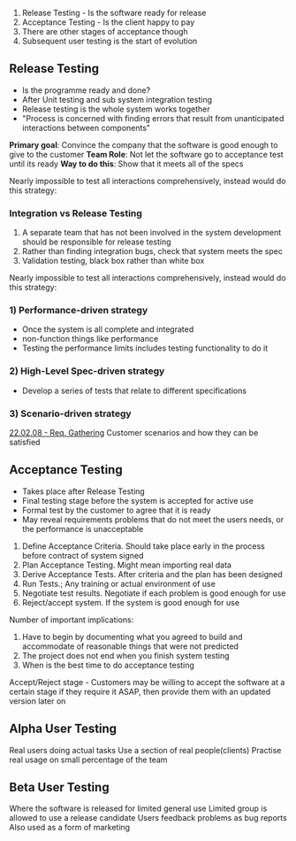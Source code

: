 1. Release Testing - Is the software ready for release
2. Acceptance Testing - Is the client happy to pay
3. There are other stages of acceptance though
4. Subsequent user testing is the start of evolution

## Release Testing
- Is the programme ready and done?
- After Unit testing and sub system integration testing
- Release testing is the whole system works together
- "Process is concerned with finding errors that result from unanticipated interactions between components"

**Primary goal**: Convince the company that the software is good enough to give to the customer
**Team Role**: Not let the software go to acceptance test until its ready
**Way to do this**: Show that it meets all of the specs

Nearly impossible to test all interactions comprehensively, instead would do this strategy:

### Integration vs Release Testing
1. A separate team that has not been involved in the system development should be responsible for release testing
2. Rather than finding integration bugs, check that system meets the spec
3. Validation testing, black box rather than white box

Nearly impossible to test all interactions comprehensively, instead would do this strategy:
### 1) Performance-driven strategy
- Once the system is all complete and integrated
- non-function things like performance
- Testing the performance limits includes testing functionality to do it

### 2) High-Level Spec-driven strategy
- Develop a series of tests that relate to different specifications

### 3) Scenario-driven strategy
[22.02.08 - Req. Gathering](../1003%20-%20Software%20Engineer/22.02.08%20-%20Req.%20Gathering-2.md)
Customer scenarios and how they can be satisfied

## Acceptance Testing
- Takes place after Release Testing
- Final testing stage before the system is accepted for active use
- Formal test by the customer to agree that it is ready
- May reveal requirements problems that do not meet the users needs, or the performance is unacceptable 

1. Define Acceptance Criteria. Should take place early in the process before contract of system signed
2. Plan Acceptance Testing. Might mean importing real data
3. Derive Acceptance Tests. After criteria and the plan has been designed
4. Run Tests.; Any training or actual environment of use
5. Negotiate test results. Negotiate if each problem is good enough for use
6. Reject/accept system. If the system is good enough for use

Number of important implications:
1. Have to begin by documenting what you agreed to build and accommodate of reasonable things that were not predicted
2. The project does not end when you finish system testing
3. When is the best time to do acceptance testing

Accept/Reject stage - Customers may be willing to accept the software at a certain stage if they require it ASAP, then provide them with an updated version later on

## Alpha User Testing
Real users doing actual tasks
Use a section of real people(clients)
Practise real usage on small percentage of the team

## Beta User Testing
Where the software is released for limited general use
Limited group is allowed to use a release candidate
Users feedback problems as bug reports
Also used as a form of marketing